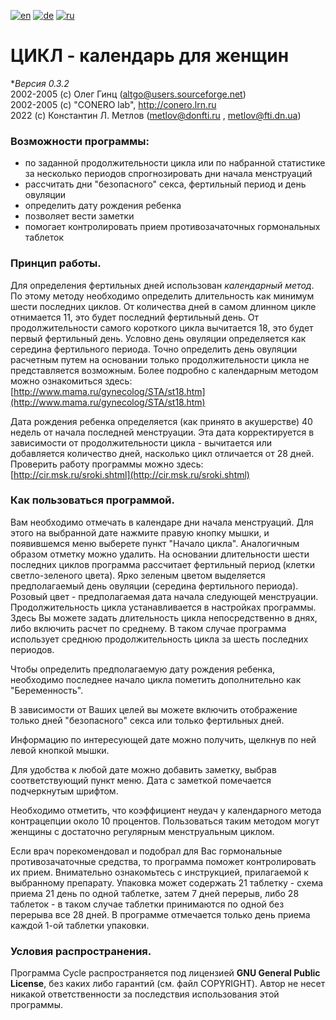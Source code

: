 [![en](https://img.shields.io/badge/lang-en-red.svg)](README.md)
[![de](https://img.shields.io/badge/lang-de-green.svg)](README.de.md)
[![ru](https://img.shields.io/badge/lang-ru-yellow.svg)](README.ru.md)

# ЦИКЛ - календарь для женщин

**Версия 0.3.2*  
2002-2005 (c) Олег Гинц (altgo@users.sourceforge.net)  
2002-2005 (c) "CONERO lab", http://conero.lrn.ru  
2022 (c) Константин Л. Метлов (metlov@donfti.ru , metlov@fti.dn.ua)  

### Возможности программы:

*   по заданной продолжительности цикла или по набранной статистике за несколько периодов спрогнозировать дни начала менструаций
*   рассчитать дни "безопасного" секса, фертильный период и день овуляции
*   определить дату рождения ребенка
*   позволяет вести заметки
*   помогает контролировать прием противозачаточных гормональных таблеток

### Принцип работы.

Для определения фертильных дней использован _календарный метод_. По этому методу необходимо определить длительность как минимум шести последних циклов. От количества дней в самом длинном цикле отнимается 11, это будет последний фертильный день. От продолжительности самого короткого цикла вычитается 18, это будет первый фертильный день. Условно день овуляции определяется как середина фертильного периода. Точно определить день овуляции расчетным путем на основании только продолжительности цикла не представляется возможным. Более подробно с календарным методом можно ознакомиться здесь: [http://www.mama.ru/gynecolog/STA/st18.htm](http://www.mama.ru/gynecolog/STA/st18.htm)

Дата рождения ребенка определяется (как принято в акушерстве) 40 недель от начала последней менструации. Эта дата корректируется в зависимости от продолжительности цикла - вычитается или добавляется количество дней, насколько цикл отличается от 28 дней. Проверить работу программы можно здесь: [http://cir.msk.ru/sroki.shtml](http://cir.msk.ru/sroki.shtml)

### Как пользоваться программой.

Вам необходимо отмечать в календаре дни начала менструаций. Для этого на выбранной дате нажмите правую кнопку мышки, и появившемся меню выберете пункт "Начало цикла". Аналогичным образом отметку можно удалить. На основании длительности шести последних циклов программа рассчитает фертильный период (клетки светло-зеленого цвета). Ярко зеленым цветом выделяется предполагаемый день овуляции (середина фертильного периода). Розовый цвет - предполагаемая дата начала следующей менструации. Продолжительность цикла устанавливается в настройках программы. Здесь Вы можете задать длительность цикла непосредственно в днях, либо включить расчет по среднему. В таком случае программа использует среднюю продолжительность цикла за шесть последних периодов.

Чтобы определить предполагаемую дату рождения ребенка, необходимо последнее начало цикла пометить дополнительно как "Беременность".

В зависимости от Ваших целей вы можете включить отображение только дней "безопасного" секса или только фертильных дней.

Информацию по интересующей дате можно получить, щелкнув по ней левой кнопкой мышки.

Для удобства к любой дате можно добавить заметку, выбрав соответствующий пункт меню. Дата с заметкой помечается подчеркнутым шрифтом.

Необходимо отметить, что коэффициент неудач у календарного метода контрацепции около 10 процентов. Пользоваться таким методом могут женщины с достаточно регулярным менструальным циклом.

Если врач порекомендовал и подобрал для Вас гормональные противозачаточные средства, то программа поможет контролировать их прием. Внимательно ознакомьтесь с инструкцией, прилагаемой к выбранному препарату. Упаковка может содержать 21 таблетку - схема приема 21 день по одной таблетке, затем 7 дней перерыв, либо 28 таблеток - в таком случае таблетки принимаются по одной без перерыва все 28 дней. В программе отмечается только день приема каждой 1-ой таблетки упаковки.

### Условия распространения.

Программа Cycle распространяется под лицензией **GNU General Public License**, без каких либо гарантий (см. файл COPYRIGHT). Автор не несет никакой ответственности за последствия использования этой программы.
